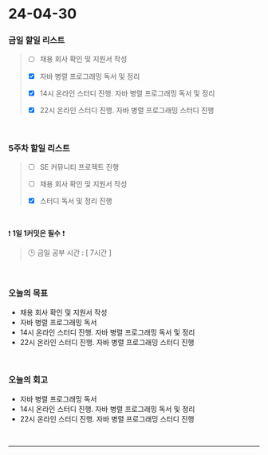 # 24-04-30
### 금일 할일 리스트
> - [ ]  채용 회사 확인 및 지원서 작성
>
> - [x]  자바 병렬 프로그래밍 독서 및 정리
>
> - [x]  14시 온라인 스터디 진행. 자바 병렬 프로그래밍 독서 및 정리
>
> - [x]  22시 온라인 스터디 진행. 자바 병렬 프로그래밍 스터디 진행

<br/>

### 5주차 할일 리스트  
> - [ ]  SE 커뮤니티 프로젝트 진행
>
> - [ ]  채용 회사 확인 및 지원서 작성
>
> - [x]  스터디 독서 및 정리 진행

<br/>

❗ **1일 1커밋은 필수** ❗
> 🕒 금일 공부 시간 : [ 7시간 ]

<br/>

### 오늘의 목표
- 채용 회사 확인 및 지원서 작성
- 자바 병렬 프로그래밍 독서
- 14시 온라인 스터디 진행. 자바 병렬 프로그래밍 독서 및 정리
- 22시 온라인 스터디 진행. 자바 병렬 프로그래밍 스터디 진행


<br>

### 오늘의 회고
- 자바 병렬 프로그래밍 독서
- 14시 온라인 스터디 진행. 자바 병렬 프로그래밍 독서 및 정리
- 22시 온라인 스터디 진행. 자바 병렬 프로그래밍 스터디 진행


<br/>

------------  
